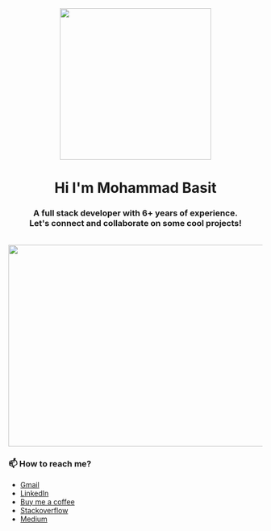 <div align="center">
  <img src="https://octodex.github.com/images/daftpunktocat-guy.gif" height="300px" width="300px" />
</div>

<h1 align="center">Hi I'm Mohammad Basit</h1>

<h3 align="center">
  A full stack developer with 6+ years of experience. <br /> Let's connect and collaborate on some cool projects!
</h3>

<br/>

<div align="center">
  <img src="https://www.pikpng.com/pngl/b/224-2240652_front-end-development-logos-for-example-html-5.png" height="400px" width="700px" />
</div>

### 📫 How to reach me?

- [Gmail](mailto:mohammadbasit0404@gmail.com)
- [LinkedIn](https://www.linkedin.com/in/bmir/) 
- [Buy me a coffee](https://www.buymeacoffee.com/iambazzy?source=about_page-------------------------------------)
- [Stackoverflow](https://stackoverflow.com/users/9138850/mohammad-basit)
- [Medium](https://medium.com/@mohammadbasit0404)

